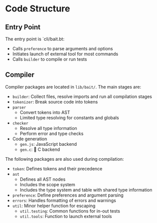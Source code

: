 # Code Structure
## Entry Point
The entry point is `cli/bait.bt:
- Calls `preference` to parse arguments and options
- Initiates launch of external tool for most commands
- Calls `builder` to compile or run tests

## Compiler
Compiler packages are located in `lib/bait/`. The main stages are:
- `builder`: Collect files, resolve imports and run all compilation stages
- `tokenizer`: Break source code into tokens
- `parser`
  - Convert tokens into AST
  - Limited type resolving for constants and globals
- `checker`
  - Resolve all type information
  - Perform error and type checks
- Code generation
  - `gen.js`: JavaScript backend
  - `gen.c`: :construction: C backend

The following packages are also used during compilation:
- `token`: Defines tokens and their precedence
- `ast`
  - Defines all AST nodes
  - Includes the scope system
  - Includes the type system and table with shared type information
- `preference`: Define preferences and argument parsing
- `errors`: Handles formatting of errors and warnings
- `util`: Minor helper function for escaping
  - `util.testing`: Common functions for in-out tests
  - `util.tools`: Function to launch external tools
